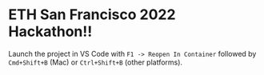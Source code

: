 # ETH San Francisco 2022 Hackathon!!

Launch the project in VS Code with `F1 -> Reopen In Container` followed by `Cmd+Shift+B` (Mac) or `Ctrl+Shift+B`
(other platforms).
